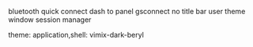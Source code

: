 bluetooth quick connect
dash to panel
gsconnect
no title bar
user theme
window session manager

theme:
application,shell: vimix-dark-beryl





